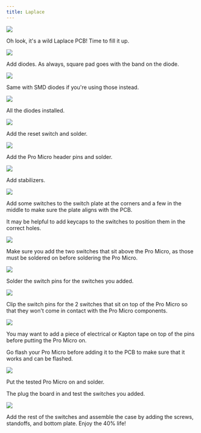 ```yaml
---
title: Laplace
---
```


![](https://s3.amazonaws.com/docs.keeb.io/assets/images/laplace/VMFhN8u.jpg)

Oh look, it's a wild Laplace PCB! Time to fill it up.

![](https://s3.amazonaws.com/docs.keeb.io/assets/images/laplace/To089fU.jpg)

Add diodes. As always, square pad goes with the band on the diode.

![](https://s3.amazonaws.com/docs.keeb.io/assets/images/laplace/rwMudJE.jpg)

Same with SMD diodes if you're using those instead.

![](https://s3.amazonaws.com/docs.keeb.io/assets/images/laplace/DMRdS9x.jpg)

All the diodes installed.

![](https://s3.amazonaws.com/docs.keeb.io/assets/images/laplace/DBPwP6g.jpg)

Add the reset switch and solder.

![](https://s3.amazonaws.com/docs.keeb.io/assets/images/laplace/1uEWuC6.jpg)

Add the Pro Micro header pins and solder.

![](https://s3.amazonaws.com/docs.keeb.io/assets/images/laplace/DxvzaGM.jpg)

Add stabilizers.

![](https://s3.amazonaws.com/docs.keeb.io/assets/images/laplace/QuJqy4S.jpg)

Add some switches to the switch plate at the corners and a few in the middle to make sure the plate aligns with the PCB.

It may be helpful to add keycaps to the switches to position them in the correct holes.

![](https://s3.amazonaws.com/docs.keeb.io/assets/images/laplace/eduvQX3.jpg)

Make sure you add the two switches that sit above the Pro Micro, as those must be soldered on before soldering the Pro Micro.

![](https://s3.amazonaws.com/docs.keeb.io/assets/images/laplace/tKRnM9V.jpg)

Solder the switch pins for the switches you added.

![](https://s3.amazonaws.com/docs.keeb.io/assets/images/laplace/6OjnF3h.jpg)

Clip the switch pins for the 2 switches that sit on top of the Pro Micro so that they won't come in contact with the Pro Micro components.

![](https://s3.amazonaws.com/docs.keeb.io/assets/images/laplace/1OaxlbE.jpg)

You may want to add a piece of electrical or Kapton tape on top of the pins before putting the Pro Micro on.

Go flash your Pro Micro before adding it to the PCB to make sure that it works and can be flashed.

![](https://s3.amazonaws.com/docs.keeb.io/assets/images/laplace/AgGBorZ.jpg)

Put the tested Pro Micro on and solder.

The plug the board in and test the switches you added.

![](https://s3.amazonaws.com/docs.keeb.io/assets/images/laplace/38Bq43Z.jpg)

Add the rest of the switches and assemble the case by adding the screws, standoffs, and bottom plate. Enjoy the 40% life!
